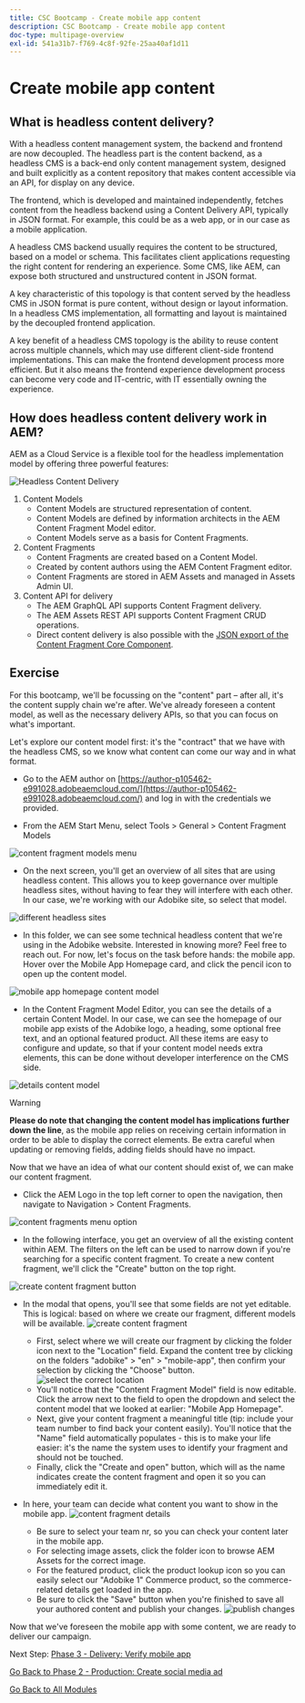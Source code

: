 ```yaml
---
title: CSC Bootcamp - Create mobile app content
description: CSC Bootcamp - Create mobile app content
doc-type: multipage-overview
exl-id: 541a31b7-f769-4c8f-92fe-25aa40af1d11
---
```

# Create mobile app content

## What is headless content delivery?

With a headless content management system, the backend and frontend are now decoupled. The headless part is the content backend, as a headless CMS is a back-end only content management system, designed and built explicitly as a content repository that makes content accessible via an API, for display on any device.

The frontend, which is developed and maintained independently, fetches content from the headless backend using a Content Delivery API, typically in JSON format. For example, this could be as a web app, or in our case as a mobile application.

A headless CMS backend usually requires the content to be structured, based on a model or schema. This facilitates client applications requesting the right content for rendering an experience. Some CMS, like AEM, can expose both structured and unstructured content in JSON format.

A key characteristic of this topology is that content served by the headless CMS in JSON format is pure content, without design or layout information. In a headless CMS implementation, all formatting and layout is maintained by the decoupled frontend application.

A key benefit of a headless CMS topology is the ability to reuse content across multiple channels, which may use different client-side frontend implementations. This can make the frontend development process more efficient. But it also means the frontend experience development process can become very code and IT-centric, with IT essentially owning the experience.

## How does headless content delivery work in AEM?

AEM as a Cloud Service is a flexible tool for the headless implementation model by offering three powerful features:

![Headless Content Delivery](./images/prod-app-headless.png)

1.  Content Models
    - Content Models are structured representation of content.
    - Content Models are defined by information architects in the AEM Content Fragment Model editor.
    - Content Models serve as a basis for Content Fragments.
1.  Content Fragments
    - Content Fragments are created based on a Content Model.
    - Created by content authors using the AEM Content Fragment editor.
    - Content Fragments are stored in AEM Assets and managed in Assets Admin UI.
1.  Content API for delivery
    - The AEM GraphQL API supports Content Fragment delivery.
    - The AEM Assets REST API supports Content Fragment CRUD operations.
    - Direct content delivery is also possible with the [JSON export of the Content Fragment Core Component](https://experienceleague.adobe.com/docs/experience-manager-core-components/using/components/content-fragment-component.html?lang=en).

## Exercise

For this bootcamp, we'll be focussing on the "content" part – after all, it's the content supply chain we're after. We've already foreseen a content model, as well as the necessary delivery APIs, so that you can focus on what's important.

Let's explore our content model first: it's the "contract" that we have with the headless CMS, so we know what content can come our way and in what format.

-   Go to the AEM author on [https://author-p105462-e991028.adobeaemcloud.com/](https://author-p105462-e991028.adobeaemcloud.com/) and log in with the credentials we provided.

-   From the AEM Start Menu, select Tools \> General \> Content Fragment Models

![content fragment models menu](./images/prod-app-cfm.png)

- On the next screen, you'll get an overview of all sites that are using headless content. This allows you to keep governance over multiple headless sites, without having to fear they will interfere with each other. In our case, we're working with our Adobike site, so select that model.

![different headless sites](./images/prod-app-cfm-folder.png)

- In this folder, we can see some technical headless content that we're using in the Adobike website. Interested in knowing more? Feel free to reach out. For now, let's focus on the task before hands: the mobile app. Hover over the Mobile App Homepage card, and click the pencil icon to open up the content model.

![mobile app homepage content model](./images/prod-app-created-cfm.png)

- In the Content Fragment Model Editor, you can see the details of a certain Content Model. In our case, we can see the homepage of our mobile app exists of the Adobike logo, a heading, some optional free text, and an optional featured product. All these items are easy to configure and update, so that if your content model needs extra elements, this can be done without developer interference on the CMS side.

![details content model](./images/prod-app-cfm-details.png)

>[!WARNING]
>
> **Please do note that changing the content model has implications further down the line**, as the mobile app relies on receiving certain information in order to be able to display the correct elements. Be extra careful when updating or removing fields, adding fields should have no impact.

Now that we have an idea of what our content should exist of, we can make our content fragment.

- Click the AEM Logo in the top left corner to open the navigation, then navigate to Navigation \> Content Fragments.

![content fragments menu option](./images/prod-cf-ui.png)

- In the following interface, you get an overview of all the existing content within AEM. The filters on the left can be used to narrow down if you're searching for a specific content fragment. To create a new content fragment, we'll click the "Create" button on the top right.

![create content fragment button](./images/prod-app-create-cf.png)

-   In the modal that opens, you'll see that some fields are not yet editable. This is logical: based on where we create our fragment, different models will be available.
    ![create content fragment](./images/prod-app-create-cf-details.png)
    -   First, select where we will create our fragment by clicking the folder icon next to the "Location" field. Expand the content tree by clicking on the folders "adobike" \> "en" \> "mobile-app", then confirm your selection by clicking the "Choose" button.
    ![select the correct location](./images/prod-app-folder.png)
    -   You'll notice that the "Content Fragment Model" field is now editable. Click the arrow next to the field to open the dropdown and select the content model that we looked at earlier: "Mobile App Homepage".
    -   Next, give your content fragment a meaningful title (tip: include your team number to find back your content easily). You'll notice that the "Name" field automatically populates - this is to make your life easier: it's the name the system uses to identify your fragment and should not be touched.
    -   Finally, click the "Create and open" button, which will as the name indicates create the content fragment and open it so you can immediately edit it.

-   In here, your team can decide what content you want to show in the mobile app. ![content fragment details](./images/prod-cf-details.png)
    -   Be sure to select your team nr, so you can check your content later in the mobile app.
    -   For selecting image assets, click the folder icon to browse AEM Assets for the correct image.
    -   For the featured product, click the product lookup icon so you can easily select our "Adobike 1" Commerce product, so the commerce-related details get loaded in the app.
    -   Be sure to click the "Save" button when you're finished to save all your authored content and publish your changes.
    ![publish changes](./images/prod-app-publish.png)

Now that we've foreseen the mobile app with some content, we are ready to deliver our campaign.


Next Step: [Phase 3 - Delivery: Verify mobile app](../delivery/app.md)

[Go Back to Phase 2 - Production: Create social media ad](./social.md)

[Go Back to All Modules](../../overview.md)
